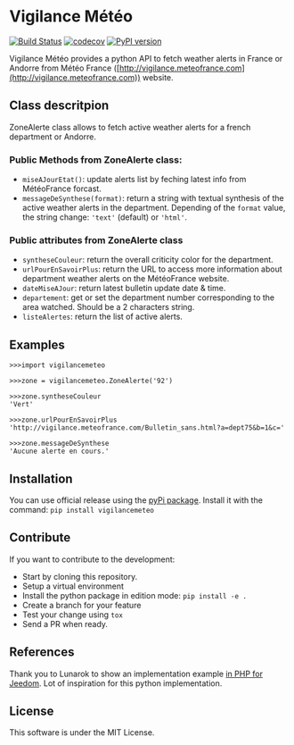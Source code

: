 # Vigilance Météo
[![Build Status](https://travis-ci.org/oncleben31/oncleben31-cc.svg?branch=master)](https://travis-ci.org/oncleben31/oncleben31-cc)
[![codecov](https://codecov.io/gh/oncleben31/vigilancemeteo/branch/master/graph/badge.svg)](https://codecov.io/gh/oncleben31/vigilancemeteo)
[![PyPI version](https://badge.fury.io/py/vigilancemeteo.svg)](https://badge.fury.io/py/vigilancemeteo)

Vigilance Météo provides a python API to fetch weather alerts in France or Andorre from Météo France ([http://vigilance.meteofrance.com](http://vigilance.meteofrance.com)) website.


## Class descritpion

ZoneAlerte class allows to fetch active weather alerts for a french department or Andorre.

### Public Methods from ZoneAlerte class:

-   `miseAJourEtat()`: update alerts list by feching latest info from MétéoFrance forcast.
-   `messageDeSynthese(format)`: return a string with textual synthesis
    of the active weather alerts in the department. Depending of the `format` value, the string change: `'text'` (default) or `'html'`.


### Public attributes from ZoneAlerte class

-   `syntheseCouleur`: return the overall criticity color for the department.
-   `urlPourEnSavoirPlus`: return the URL to access more information about department weather alerts on the MétéoFrance website.
-   `dateMiseAJour`: return latest bulletin update date & time.
-   `departement`: get or set the department number corresponding to the area
    watched. Should be a 2 characters string.
-   `listeAlertes`: return the list of active alerts.


## Examples


    >>>import vigilancemeteo

    >>>zone = vigilancemeteo.ZoneAlerte('92')

    >>>zone.syntheseCouleur
    'Vert'

    >>>zone.urlPourEnSavoirPlus
    'http://vigilance.meteofrance.com/Bulletin_sans.html?a=dept75&b=1&c='

    >>>zone.messageDeSynthese
    'Aucune alerte en cours.'

## Installation

You can use official release using the [pyPi package](https://pypi.org/project/vigilancemeteo/). Install it with the command:
`pip install vigilancemeteo`

## Contribute
If you want to contribute to the development:
-   Start by cloning this repository.
-   Setup a virtual environment
-   Install the python package in edition mode: `pip install -e .`
-   Create a branch for your feature
-   Test your change using `tox`
-   Send a PR when ready.

## References
Thank you to Lunarok to show an implementation example [in PHP for Jeedom](https://github.com/lunarok/jeedom_vigilancemeteo). Lot of inspiration for this python implementation.

## License

This software is under the MIT License.
